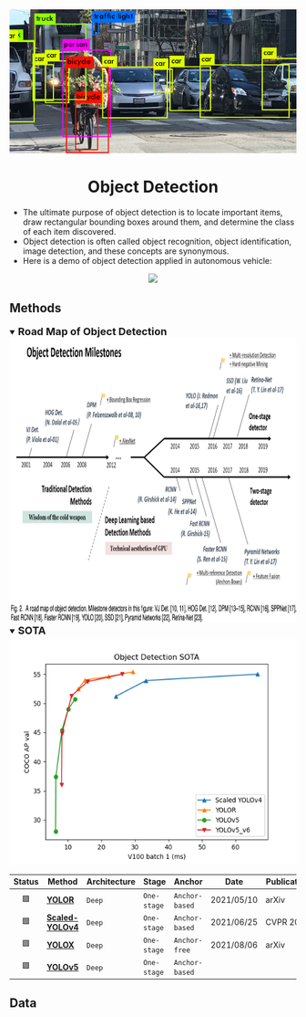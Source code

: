<div align="center">
<img width="800" src="data/object_detection.png">

Object Detection
=============================

</div>

- The ultimate purpose of object detection is to locate important items, draw rectangular bounding boxes around them, and determine the class of each item discovered.
- Object detection is often called object recognition, object identification, image detection, and these concepts are synonymous.
- Here is a demo of object detection applied in autonomous vehicle:
<div align="center">
	<img height="200" src="data/object_detection_01.gif">
</div>


## Methods
<details open>
<summary><b style="font-size:18px">Road Map of Object Detection</b></summary>

<div align="center">
	<img height="500" src="data/milestones.png">
</div>
</details>

<details open>
<summary><b style="font-size:18px">SOTA</b></summary>

<div align="center">
	<img height="400" src="data/object_detection_sota.png">
</div>
</details>

| Status | Method                                 | Architecture | Stage       | Anchor         | Date       | Publication    |
|:------:|----------------------------------------|--------------|-------------|----------------|------------|----------------|
|   🟩   | [**YOLOR**](yolor.md)                  | `Deep`       | `One-stage` | `Anchor-based` | 2021/05/10 | arXiv          |
|   🟩   | [**Scaled-YOLOv4**](scaled_yolov4.md)  | `Deep`       | `One-stage` | `Anchor-based` | 2021/06/25 | CVPR&nbsp;2021 |
|   🟩   | [**YOLOX**](yolox.md)                  | `Deep`       | `One-stage` | `Anchor-free`  | 2021/08/06 | arXiv          |
|   🟩   | [**YOLOv5**](yolov5.md)                | `Deep`       | `One-stage` | `Anchor-based` |            |                |

## Data
